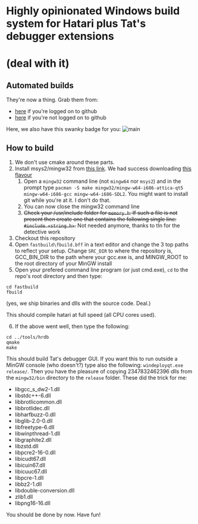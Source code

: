 # Highly opinionated Windows build system for Hatari plus Tat's debugger extensions
# (deal with it)

## Automated builds

They're now a thing. Grab them from:
* [here](https://github.com/ggnkua/hatari/actions) if you're logged on to github
* [here](https://nightly.link/ggnkua/hatari/workflows/ossom_build/master) if you're not logged on to github

Here, we also have this swanky badge for you: ![main](https://github.com/ggnkua/hatari/workflows/main/badge.svg)

## How to build

1. We don't use cmake around these parts.
1. Install msys2/mingw32 from [this link](https://www.msys2.org). We had success downloading [this flavour](https://repo.msys2.org/distrib/msys2-i686-latest.exe)
   1. Open a ```mingw32``` command line (not ```mingw64``` nor ```msys2```) and
in the prompt type ```pacman -S make mingw32/mingw-w64-i686-attica-qt5
mingw-w64-i686-gcc mingw-w64-i686-SDL2```. You might want to install git while
you're at it. I don't do that.
   1. You can now close the mingw32 command line
   1. ~~Check your /usr/include folder for ```memory.h```. If such a file is not present then create one that contains the following single line: ```#include <string.h>```.~~ Not needed anymore, thanks to tIn for the detective work
1. Checkout this repository
1. Open ```fastbuild\fbuild.bff``` in a text editor and change the 3 top
paths to reflect your setup. Change ```SRC_DIR``` to where the repository is,
GCC_BIN_DIR to the path where your gcc.exe is, and MINGW_ROOT to the root directory
of your MinGW install
1. Open your prefered command line program (or just cmd.exe), ```cd``` to the repo's root directory and then type:
```
cd fastbuild
fbuild
```
(yes, we ship binaries and dlls with the source code. Deal.)

This should compile hatari at full speed (all CPU cores used).

6. If the above went well, then type the following:
```
cd ../tools/hrdb
qmake
make
```
This should build Tat's debugger GUI. If you want this to run outside a MinGW 
console (who doesn't?) type also the following: ```windeployqt.exe
release/```. Then you have the pleasure of copying 2347832462396 dlls from the
```mingw32/bin``` directory to the ```release``` folder. These did the trick
for me:
   * libgcc_s_dw2-1.dll
   * libstdc++-6.dll
   * libbrotlicommon.dll
   * libbrotlidec.dll
   * libharfbuzz-0.dll
   * libglib-2.0-0.dll
   * libfreetype-6.dll
   * libwinpthread-1.dll
   * libgraphite2.dll
   * libzstd.dll
   * libpcre2-16-0.dll
   * libicudt67.dll
   * libicuin67.dll
   * libicuuc67.dll
   * libpcre-1.dll
   * libbz2-1.dll
   * libdouble-conversion.dll
   * zlib1.dll
   * libpng16-16.dll

You should be done by now. Have fun!

